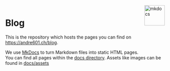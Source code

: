 [MkDocs]: https://www.mkdocs.org
[docs directory]: https://github.com/Andre601/blog/tree/master/docs
[assets]: https://github.com/Andre601/blog/tree/master/docs/assets

<a href="https://www.mkdocs.org" target="_blank">
  <img src="https://cdn.jsdelivr.net/npm/@intergrav/devins-badges@2/assets/cozy/built-with/mkdocs_vector.svg" align="right" height="64" alt="mkdocs" title="Blog built with MkDocs">
</a>

# Blog

This is the repository which hosts the pages you can find on https://andre601.ch/blog.

We use [MkDocs] to turn Markdown files into static HTML pages.  
You can find all pages within the [docs directory]. Assets like images can be found in [docs/assets][assets]
